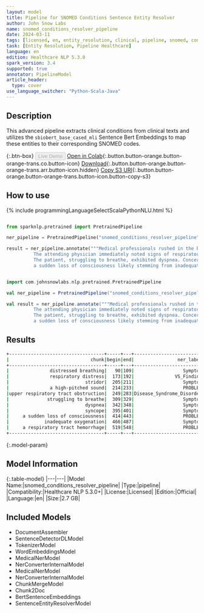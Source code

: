 ```yaml
---
layout: model
title: Pipeline for SNOMED Conditions Sentence Entity Resolver
author: John Snow Labs
name: snomed_conditions_resolver_pipeline
date: 2024-03-11
tags: [licensed, en, entity_resolution, clinical, pipeline, snomed, conditions]
task: [Entity Resolution, Pipeline Healthcare]
language: en
edition: Healthcare NLP 5.3.0
spark_version: 3.4
supported: true
annotator: PipelineModel
article_header:
  type: cover
use_language_switcher: "Python-Scala-Java"
---
```


## Description

This advanced pipeline extracts clinical conditions from clinical texts and utilizes the `sbiobert_base_cased_mli` Sentence Bert Embeddings to map these entities to their corresponding SNOMED codes.

{:.btn-box}
<button class="button button-orange" disabled>Live Demo</button>
[Open in Colab](https://colab.research.google.com/github/JohnSnowLabs/spark-nlp-workshop/blob/master/healthcare-nlp/07.0.Pretrained_Clinical_Pipelines.ipynb){:.button.button-orange.button-orange-trans.co.button-icon}
[Download](https://s3.amazonaws.com/auxdata.johnsnowlabs.com/clinical/models/snomed_conditions_resolver_pipeline_en_5.3.0_3.4_1710174497124.zip){:.button.button-orange.button-orange-trans.arr.button-icon.hidden}
[Copy S3 URI](s3://auxdata.johnsnowlabs.com/clinical/models/snomed_conditions_resolver_pipeline_en_5.3.0_3.4_1710174497124.zip){:.button.button-orange.button-orange-trans.button-icon.button-copy-s3}

## How to use



<div class="tabs-box" markdown="1">
{% include programmingLanguageSelectScalaPythonNLU.html %}
  
```python

from sparknlp.pretrained import PretrainedPipeline

ner_pipeline = PretrainedPipeline("snomed_conditions_resolver_pipeline", "en", "clinical/models")

result = ner_pipeline.annotate("""Medical professionals rushed in the bustling emergency room to attend to the patient with distressed breathing.
          The attending physician immediately noted signs of respiratory distress, including stridor, a high-pitched sound indicative of upper respiratory tract obstruction.
          The patient, struggling to breathe, exhibited dyspnea. Concern raised when they began experiencing syncope,
          a sudden loss of consciousness likely stemming from inadequate oxygenation. Further examination revealed a respiratory tract hemorrhage.""")

```
```scala

import com.johnsnowlabs.nlp.pretrained.PretrainedPipeline

val ner_pipeline = PretrainedPipeline("snomed_conditions_resolver_pipeline", "en", "clinical/models")

val result = ner_pipeline.annotate("""Medical professionals rushed in the bustling emergency room to attend to the patient with distressed breathing.
          The attending physician immediately noted signs of respiratory distress, including stridor, a high-pitched sound indicative of upper respiratory tract obstruction.
          The patient, struggling to breathe, exhibited dyspnea. Concern raised when they began experiencing syncope,
          a sudden loss of consciousness likely stemming from inadequate oxygenation. Further examination revealed a respiratory tract hemorrhage.""")

```
</div>

## Results

```bash
+-----------------------------------+-----+---+-------------------------+---------+-----------------------------------+------------------------------------------------------------+------------------------------------------------------------+
|                              chunk|begin|end|                ner_label|     code|                        description|                                                   all_codes|                                                 resolutions|
+-----------------------------------+-----+---+-------------------------+---------+-----------------------------------+------------------------------------------------------------+------------------------------------------------------------+
|               distressed breathing|   90|109|                  Symptom|271825005|               distressed breathing|271825005:::230145002:::386813002:::248585001:::47653008:...|distressed breathing:::difficulty breathing:::breathing a...|
|               respiratory distress|  173|192|               VS_Finding|271825005|               respiratory distress|271825005:::418092006:::75483001:::373895009:::230145002:...|respiratory distress:::respiratory tract congestion:::pai...|
|                            stridor|  205|211|                  Symptom| 70407001|                            stridor|70407001:::301826004:::58596002:::301287002:::307487006::...|stridor:::intermittent stridor:::inhalatory stridor:::exp...|
|               a high-pitched sound|  214|233|                  PROBLEM| 51406002|                 high pitched voice|51406002:::300211002:::271661003:::405495005:::23292001::...|high pitched voice:::responds to high frequency sounds:::...|
|upper respiratory tract obstruction|  249|283|Disease_Syndrome_Disorder| 68372009|upper respiratory tract obstruction|68372009:::79688008:::73342002:::301252002:::201060008:::...|upper respiratory tract obstruction:::respiratory obstruc...|
|              struggling to breathe|  309|329|                  Symptom|289105003|   difficulty controlling breathing|289105003:::230145002:::289116005:::386813002:::271825005...|difficulty controlling breathing:::difficulty breathing::...|
|                            dyspnea|  342|348|                  Symptom|267036007|                            dyspnea|267036007:::60845006:::25209001:::34560001:::59265000:::8...|dyspnea:::exertional dyspnea:::inspiratory dyspnea:::expi...|
|                            syncope|  395|401|                  Symptom|271594007|                            syncope|271594007:::234167006:::90129003:::445535007:::31457007::...|syncope:::situational syncope:::tussive syncope:::witness...|
|     a sudden loss of consciousness|  414|443|                  PROBLEM| 32834005|        brief loss of consciousness|32834005:::40863000:::7862002:::15203004:::419045004:::27...|brief loss of consciousness:::moderate loss of consciousn...|
|             inadequate oxygenation|  466|487|                  Symptom|238161004|           impaired oxygen delivery|238161004:::70944005:::238162006:::123826004:::238160003:...|impaired oxygen delivery:::impaired gas exchange:::impair...|
|     a respiratory tract hemorrhage|  519|548|                  PROBLEM| 95431003|       respiratory tract hemorrhage|95431003:::233783005:::405541003:::78144005:::276543004::...|respiratory tract hemorrhage:::tracheal hemorrhage:::bron...|
+-----------------------------------+-----+---+-------------------------+---------+-----------------------------------+------------------------------------------------------------+------------------------------------------------------------+
```

{:.model-param}
## Model Information

{:.table-model}
|---|---|
|Model Name:|snomed_conditions_resolver_pipeline|
|Type:|pipeline|
|Compatibility:|Healthcare NLP 5.3.0+|
|License:|Licensed|
|Edition:|Official|
|Language:|en|
|Size:|2.7 GB|

## Included Models

- DocumentAssembler
- SentenceDetectorDLModel
- TokenizerModel
- WordEmbeddingsModel
- MedicalNerModel
- NerConverterInternalModel
- MedicalNerModel
- NerConverterInternalModel
- ChunkMergeModel
- Chunk2Doc
- BertSentenceEmbeddings
- SentenceEntityResolverModel

